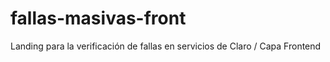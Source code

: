 # fallas-masivas-front
Landing para la verificación de fallas en servicios de Claro / Capa Frontend
